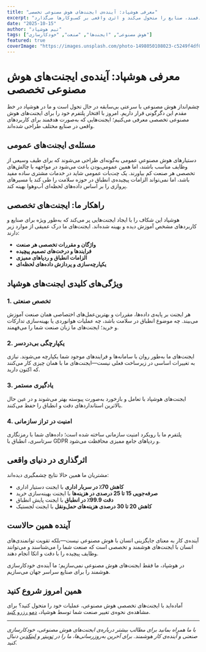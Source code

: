 ```yaml
---
title: "معرفی هوشپاد: آینده‌ی ایجنت‌های هوش مصنوعی تخصصی"
excerpt: "کشف کنید چگونه هوشپاد با ایجنت‌های اختصاصی و هدفمند، صنایع را متحول می‌کند و اثری واقعی بر کسب‌وکارها می‌گذارد."
date: "2025-10-15"
author: "تیم هوشپاد"
tags: ["هوش مصنوعی", "ایجنت‌ها", "صنعت", "خودکارسازی"]
featured: true
coverImage: "https://images.unsplash.com/photo-1498050108023-c5249f4df085?q=80&w=1600&auto=format&fit=crop"
---
```


# معرفی هوشپاد: آینده‌ی ایجنت‌های هوش مصنوعی تخصصی

چشم‌انداز هوش مصنوعی با سرعتی بی‌سابقه در حال تحول است و ما در هوشپاد در خط مقدم این دگرگونی قرار داریم. امروز با افتخار پلتفرم خود را برای ایجنت‌های هوش مصنوعی تخصصی معرفی می‌کنیم؛ ایجنت‌هایی که به‌صورت هدفمند برای کاربردهای واقعی در صنایع مختلف طراحی شده‌اند.

## مسئله‌ی ایجنت‌های عمومی

دستیارهای هوش مصنوعیِ عمومی به‌گونه‌ای طراحی می‌شوند که برای طیف وسیعی از وظایف مناسب باشند، اما همین عمومی‌بودن باعث می‌شود در مواجهه با چالش‌های تخصصی هر صنعت کم بیاورند. یک چت‌بات عمومی شاید در خدمات مشتری ساده مفید باشد، اما نمی‌تواند الزامات پیچیده‌ی انطباق در حوزه سلامت را طی کند یا مسیرهای پروازی را بر اساس داده‌های لحظه‌ای آب‌وهوا بهینه کند.

## راهکار ما: ایجنت‌های تخصصی

هوشپاد این شکاف را با ایجاد ایجنت‌هایی پر می‌کند که به‌طور ویژه برای صنایع و کاربردهای مشخص آموزش دیده و بهینه شده‌اند. ایجنت‌های ما درک عمیقی از موارد زیر دارند:

- **واژگان و مقررات تخصصی هر صنعت**
- **فرایندها و درخت‌های تصمیم پیچیده**
- **الزامات انطباق و ردپاهای ممیزی**
- **یکپارچه‌سازی و پردازش داده‌های لحظه‌ای**

## ویژگی‌های کلیدی ایجنت‌های هوشپاد

### 1. تخصص صنعتی

هر ایجنت بر پایه‌ی داده‌ها، مقررات و بهترین‌عمل‌های اختصاصی همان صنعت آموزش می‌بیند. چه موضوع انطباق در سلامت باشد، چه عملیات هوانوردی یا بهینه‌سازی تدارکات و خرید؛ ایجنت‌های ما زبان صنعت شما را می‌فهمند.

### 2. یکپارچگی بی‌دردسر

ایجنت‌های ما به‌طور روان با سامانه‌ها و فرایندهای موجود شما یکپارچه می‌شوند. نیازی به تغییرات اساسی در زیرساخت فعلی نیست—ایجنت‌های ما با همان چیزی کار می‌کنند که اکنون دارید.

### 3. یادگیری مستمر

ایجنت‌های هوشپاد با تعامل و بازخورد به‌صورت پیوسته بهتر می‌شوند و در عین حال بالاترین استانداردهای دقت و انطباق را حفظ می‌کنند.

### 4. امنیت در تراز سازمانی

پلتفرم ما با رویکرد امنیت سازمانی ساخته شده است؛ داده‌های شما با رمزنگاری سرتاسری، انطباق با GDPR و ردپاهای جامع ممیزی محافظت می‌شود.

## اثرگذاری در دنیای واقعی

مشتریان ما همین حالا نتایج چشمگیری دیده‌اند:

- **کاهش 70٪ در سربار اداری** با ایجنت دستیار اداری
- **صرفه‌جویی 15 تا 25 درصدی در هزینه‌ها** با ایجنت بهینه‌سازی خرید
- **دقت 99.9٪ در انطباق** با ایجنت پایش انطباق
- **کاهش 20 تا 30 درصدی هزینه‌های حمل‌ونقل** با ایجنت لجستیک

## آینده همین حالاست

آینده‌ی کار به معنای جایگزینی انسان با هوش مصنوعی نیست—بلکه تقویت توانمندی‌های انسان با ایجنت‌های هوشمند و تخصصی است که صنعت شما را می‌شناسند و می‌توانند وظایف پیچیده را با دقت و اتکا انجام دهند.

در هوشپاد، ما فقط ایجنت‌های هوش مصنوعی نمی‌سازیم؛ ما آینده‌ی خودکارسازی هوشمند را برای صنایع سراسر جهان می‌سازیم.

## همین امروز شروع کنید

آماده‌اید با ایجنت‌های تخصصی هوش مصنوعی، عملیات خود را متحول کنید؟ برای مشاهده‌ی نحوه‌ی تغییر صنعت شما توسط هوشپاد، [دمو رزرو کنید](/#contact).

---

_با ما همراه بمانید برای مطالب بیشتر درباره‌ی ایجنت‌های هوش مصنوعی، خودکارسازی صنعتی و آینده‌ی کار هوشمند. برای آخرین به‌روزرسانی‌ها، ما را در [توییتر](https://twitter.com/hooshpod) و [لینکدین](https://linkedin.com/company/hooshpod) دنبال کنید._
